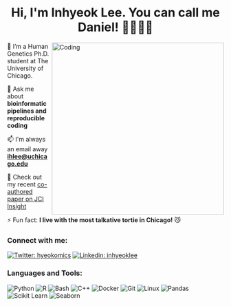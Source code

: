 <h1 align="center">Hi, I'm Inhyeok Lee. You can call me Daniel! 👨🏻‍💻👋</h1>
<img align="right" alt="Coding" width="400" src="https://static.wixstatic.com/media/3eee0b_cc71f7fc3ba144479ca73110b0989f95~mv2.gif">

🌱 I’m a Human Genetics Ph.D. student at The University of Chicago.

💬 Ask me about **bioinformatic pipelines and reproducible coding**

📫 I'm always an email away **ihlee@uchicago.edu**

📝 Check out my recent [co-authored paper on JCI Insight](https://pubmed.ncbi.nlm.nih.gov/37471165/)

⚡ Fun fact: **I live with the most talkative tortie in Chicago!** 😼

### Connect with me:
[![Twitter: hyeokomics](https://img.shields.io/twitter/follow/hyeokomics?style=social)](https://twitter.com/hyeokomics)
[![Linkedin: inhyeoklee](https://img.shields.io/badge/-inhyeoklee-blue?style=flat-square&logo=Linkedin&logoColor=white&link=https://linkedin.com/in/inhyeoklee)](https://linkedin.com/in/inhyeoklee)

### Languages and Tools:
![Python](https://img.shields.io/badge/-Python-3776AB?style=flat-square&logo=python&logoColor=white)
![R](https://img.shields.io/badge/-R-276DC3?style=flat-square&logo=r&logoColor=white)
![Bash](https://img.shields.io/badge/-Bash-4EAA25?style=flat-square&logo=gnu-bash&logoColor=white)
![C++](https://img.shields.io/badge/-C++-00599C?style=flat-square&logo=cplusplus&logoColor=white)
![Docker](https://img.shields.io/badge/-Docker-2496ED?style=flat-square&logo=docker&logoColor=white)
![Git](https://img.shields.io/badge/-Git-F05032?style=flat-square&logo=git&logoColor=white)
![Linux](https://img.shields.io/badge/-Linux-FCC624?style=flat-square&logo=linux&logoColor=black)
![Pandas](https://img.shields.io/badge/-Pandas-150458?style=flat-square&logo=pandas&logoColor=white)
![Scikit Learn](https://img.shields.io/badge/-Scikit%20Learn-F7931E?style=flat-square&logo=scikit-learn&logoColor=white)
![Seaborn](https://img.shields.io/badge/-Seaborn-77d8d8?style=flat-square&logo=seaborn&logoColor=white)
